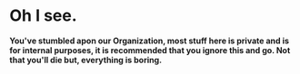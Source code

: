 # Oh I see.
**You've stumbled apon our Organization, most stuff here is private and is for internal purposes, it is recommended that you ignore this and go. Not that you'll die but, everything is boring.**
